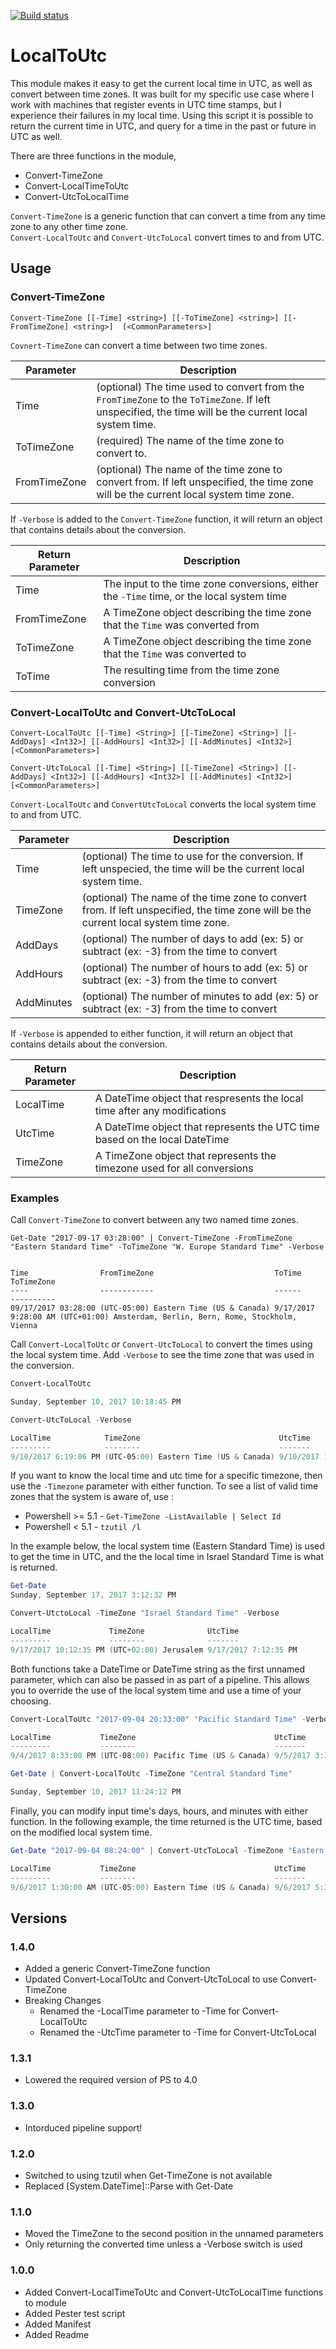 [![Build status](https://ci.appveyor.com/api/projects/status/00kurvfj7ih1vat0/branch/master?svg=true
)](https://ci.appveyor.com/project/gmoshe27/powershell/branch/master)

# LocalToUtc

This module makes it easy to get the current local time in UTC, as well as convert between time zones. It was 
built for my specific use case where I work with machines that register events in UTC time stamps, but I 
experience their failures in my local time. Using this script it is possible to return the current time in UTC, 
and query for a time in the past or future in UTC as well.

There are three functions in the module,
- Convert-TimeZone
- Convert-LocalTimeToUtc
- Convert-UtcToLocalTime

`Convert-TimeZone` is a generic function that can convert a time from any time zone to any other time zone.  
`Convert-LocalToUtc` and `Convert-UtcToLocal` convert times to and from UTC.

## Usage
### Convert-TimeZone
```
Convert-TimeZone [[-Time] <string>] [[-ToTimeZone] <string>] [[-FromTimeZone] <string>]  [<CommonParameters>]
```

`Covnert-TimeZone` can convert a time between two time zones. 

Parameter |  Description
----------|-------------
Time |(optional) The time used to convert from the `FromTimeZone` to the `ToTimeZone`. If left unspecified, the time will be the current local system time.
ToTimeZone | (required) The name of the time zone to convert to.
FromTimeZone | (optional) The name of the time zone to convert from. If left unspecified, the time zone will be the current local system time zone.

If `-Verbose` is added to the `Convert-TimeZone` function, it will return an object that contains details about the conversion.

Return Parameter | Description
---|---
Time | The input to the time zone conversions, either the `-Time` time, or the local system time
FromTimeZone | A TimeZone object describing the time zone that the `Time` was converted from
ToTimeZone | A TimeZone object describing the time zone that the `Time` was converted to
ToTime | The resulting time from the time zone conversion

### Convert-LocalToUtc and Convert-UtcToLocal
```
Convert-LocalToUtc [[-Time] <String>] [[-TimeZone] <String>] [[-AddDays] <Int32>] [[-AddHours] <Int32>] [[-AddMinutes] <Int32>] [<CommonParameters>]

Convert-UtcToLocal [[-Time] <String>] [[-TimeZone] <String>] [[-AddDays] <Int32>] [[-AddHours] <Int32>] [[-AddMinutes] <Int32>] [<CommonParameters>]
```

`Convert-LocalToUtc` and `ConvertUtcToLocal` converts the local system time to and from UTC.

Parameter |  Description
----------|-------------
Time | (optional) The time to use for the conversion. If left unspecied, the time will be the current local system time.
TimeZone | (optional) The name of the time zone to convert from. If left unspecified, the time zone will be the current local system time zone.
AddDays | (optional) The number of days to add (ex: 5) or subtract (ex: -3) from the time to convert
AddHours | (optional) The number of hours to add (ex: 5) or subtract (ex: -3) from the time to convert
AddMinutes | (optional) The number of minutes to add (ex: 5) or subtract (ex: -3) from the time to convert

If `-Verbose` is appended to either function, it will return an object that contains details about the conversion.

Return Parameter | Description
---|---
LocalTime | A DateTime object that respresents the local time after any modifications
UtcTime | A DateTime object that represents the UTC time based on the local DateTime
TimeZone | A TimeZone object that represents the timezone used for all conversions

### Examples
Call `Convert-TimeZone` to convert between any two named time zones.

```
Get-Date "2017-09-17 03:28:00" | Convert-TimeZone -FromTimeZone "Eastern Standard Time" -ToTimeZone "W. Europe Standard Time" -Verbose


Time                FromTimeZone                           ToTime               ToTimeZone
----                ------------                           ------               ----------
09/17/2017 03:28:00 (UTC-05:00) Eastern Time (US & Canada) 9/17/2017 9:28:00 AM (UTC+01:00) Amsterdam, Berlin, Bern, Rome, Stockholm, Vienna
```


Call `Convert-LocalToUtc` or `Convert-UtcToLocal` to convert the times using the local system time. 
Add `-Verbose` to see the time zone that was used in the conversion.

```powershell
Convert-LocalToUtc

Sunday, September 10, 2017 10:18:45 PM

Convert-UtcToLocal -Verbose

LocalTime            TimeZone                               UtcTime
---------            --------                               -------
9/10/2017 6:19:06 PM (UTC-05:00) Eastern Time (US & Canada) 9/10/2017 10:19:06 PM
```

If you want to know the local time and utc time for a specific timezone, then use the `-Timezone` parameter with
either function. To see a list of valid time zones that the system is aware of, use :
- Powershell >= 5.1 - `Get-TimeZone -ListAvailable | Select Id`  
- Powershell < 5.1 - `tzutil /l`

In the example below, the local system time (Eastern Standard Time) is used to get the time in UTC, and the
the local time in Israel Standard Time is what is returned.

```powershell
Get-Date
Sunday, September 17, 2017 3:12:32 PM

Convert-UtctoLocal -TimeZone "Israel Standard Time" -Verbose

LocalTime             TimeZone              UtcTime
---------             --------              -------
9/17/2017 10:12:35 PM (UTC+02:00) Jerusalem 9/17/2017 7:12:35 PM
```

Both functions take a DateTime or DateTime string as the first unnamed parameter, which
can also be passed in as part of a pipeline. This allows you to override the use of the 
local system time and use a time of your choosing.

```powershell
Convert-LocalToUtc "2017-09-04 20:33:00" "Pacific Standard Time" -Verbose

LocalTime           TimeZone                               UtcTime
---------           --------                               -------
9/4/2017 8:33:00 PM (UTC-08:00) Pacific Time (US & Canada) 9/5/2017 3:33:00 AM

Get-Date | Convert-LocalToUtc -TimeZone "Central Standard Time"

Sunday, September 10, 2017 11:24:12 PM
```

Finally, you can modify input time's days, hours, and minutes with either function. In
the following example, the time returned is the UTC time, based on the modified local system
time.

```powershell
Get-Date "2017-09-04 08:24:00" | Convert-UtcToLocal -TimeZone "Eastern Standard Time" -AddDays 2 -AddHours -3 -AddMinutes 6 -Verbose

LocalTime           TimeZone                               UtcTime
---------           --------                               -------
9/6/2017 1:30:00 AM (UTC-05:00) Eastern Time (US & Canada) 9/6/2017 5:30:00 AM
```

## Versions

### 1.4.0
* Added a generic Convert-TimeZone function
* Updated Convert-LocalToUtc and Convert-UtcToLocal to use Convert-TimeZone
* Breaking Changes
  - Renamed the -LocalTime parameter to -Time for Convert-LocalToUtc
  - Renamed the -UtcTime parameter to -Time for Convert-UtcToLocal

### 1.3.1
* Lowered the required version of PS to 4.0

### 1.3.0
* Intorduced pipeline support!

### 1.2.0

* Switched to using tzutil when Get-TimeZone is not available
* Replaced [System.DateTime]::Parse with Get-Date

### 1.1.0

* Moved the TimeZone to the second position in the unnamed parameters
* Only returning the converted time unless a -Verbose switch is used

### 1.0.0

* Added Convert-LocalTimeToUtc and Convert-UtcToLocalTime functions to module
* Added Pester test script
* Added Manifest
* Added Readme
